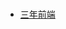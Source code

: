# 
- [三年前端](https://github.com/j710328466/j710328466.github.io/blob/main/temp/resume/static/【react前端开发_杭州】江志雄%203年.pdf)
